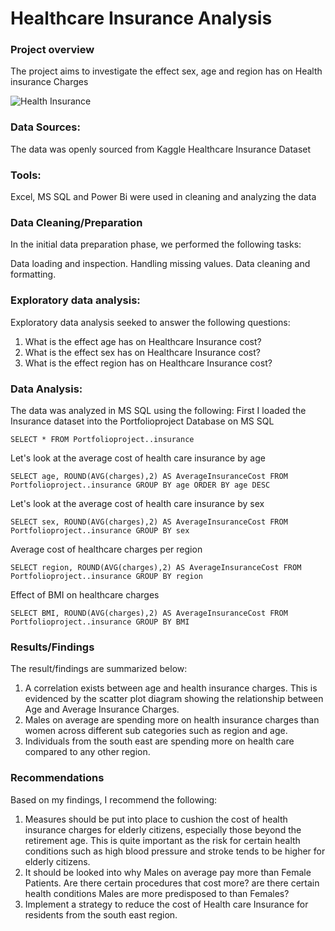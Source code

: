 # Healthcare Insurance Analysis

### Project overview

The project aims to investigate the effect sex, age and region has on Health insurance Charges

![Health Insurance](https://github.com/Ogolis/Healthcare-Insurance/assets/136832743/3f41231d-a0bb-4d95-932f-f9d4c06375dd)


### Data Sources:

The data was openly sourced from Kaggle Healthcare Insurance Dataset

### Tools:

Excel, MS SQL and Power Bi were used in cleaning and analyzing the data

### Data Cleaning/Preparation
In the initial data preparation phase, we performed the following tasks:

Data loading and inspection.
Handling missing values.
Data cleaning and formatting.

### Exploratory data analysis:
Exploratory data analysis seeked to answer the following questions:

1) What is the effect age has on Healthcare Insurance cost?
2) What is the effect sex has on Healthcare Insurance cost?
3) What is the effect region has on Healthcare Insurance cost?

### Data Analysis:

The data was analyzed in MS SQL using the following:
First I loaded the Insurance dataset into the Portfolioproject Database on MS SQL

`SELECT
	*
FROM
	Portfolioproject..insurance`

Let's look at the average cost of health care insurance by age

`SELECT
	age, ROUND(AVG(charges),2) AS AverageInsuranceCost
FROM
	Portfolioproject..insurance
GROUP BY
	age
ORDER BY
	age DESC`

Let's look at the average cost of health care insurance by sex

`SELECT
	sex, ROUND(AVG(charges),2) AS AverageInsuranceCost
FROM
	Portfolioproject..insurance
GROUP BY
	sex`

Average cost of healthcare charges per region

`SELECT
	region, ROUND(AVG(charges),2) AS AverageInsuranceCost
FROM
	Portfolioproject..insurance
GROUP BY
	region`

Effect of BMI on healthcare charges

`SELECT
	BMI, ROUND(AVG(charges),2) AS AverageInsuranceCost
FROM
	Portfolioproject..insurance
GROUP BY
	BMI`

### Results/Findings
The result/findings are summarized below:
1) A correlation exists between age and health insurance charges. This is evidenced by the scatter plot diagram
showing the relationship between Age and Average Insurance Charges.
2) Males on average are spending more on health insurance charges than women across different sub categories such as region and age.
3) Individuals from the south east are spending more on health care compared to any other region.

### Recommendations
Based on my findings, I recommend the following:
1) Measures should be put into place to cushion the cost of health insurance charges for elderly citizens, especially those beyond the retirement age. This is quite important as the risk for certain health conditions such as high blood pressure and stroke tends to be higher for elderly citizens.
2) It should be looked into why Males on average pay more than Female Patients. Are there certain procedures that cost more? are there certain health conditions Males are more predisposed to than Females?
3) Implement a strategy to reduce the cost of Health care Insurance for residents from the south east region.


